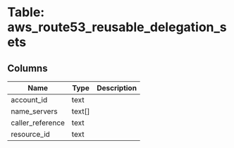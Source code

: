 
# Table: aws_route53_reusable_delegation_sets

## Columns
| Name        | Type           | Description  |
| ------------- | ------------- | -----  |
|account_id|text||
|name_servers|text[]||
|caller_reference|text||
|resource_id|text||
